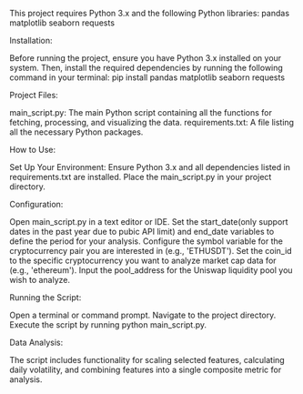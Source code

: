 This project requires Python 3.x and the following Python libraries:
pandas
matplotlib
seaborn
requests

Installation:

Before running the project, ensure you have Python 3.x installed on your system. Then, install the required dependencies by running the following command in your terminal:
pip install pandas matplotlib seaborn requests 

Project Files:

main_script.py: The main Python script containing all the functions for fetching, processing, and visualizing the data.
requirements.txt: A file listing all the necessary Python packages.

How to Use:

Set Up Your Environment:
Ensure Python 3.x and all dependencies listed in requirements.txt are installed.
Place the main_script.py in your project directory.

Configuration:

Open main_script.py in a text editor or IDE.
Set the start_date(only support dates in the past year due to pubic API limit) and end_date variables to define the period for your analysis.
Configure the symbol variable for the cryptocurrency pair you are interested in (e.g., 'ETHUSDT').
Set the coin_id to the specific cryptocurrency you want to analyze market cap data for (e.g., 'ethereum').
Input the pool_address for the Uniswap liquidity pool you wish to analyze.

Running the Script:

Open a terminal or command prompt.
Navigate to the project directory.
Execute the script by running python main_script.py.

Data Analysis:

The script includes functionality for scaling selected features, calculating daily volatility, and combining features into a single composite metric for analysis.
